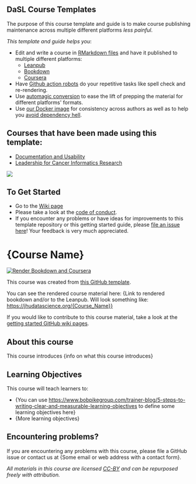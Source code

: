 <!--Delete this section below upon using the template-->

## DaSL Course Templates

The purpose of this course template and guide is to make course publishing maintenance across multiple different platforms _less painful_.

_This template and guide helps you_:   

- Edit and write a course in [RMarkdown files](https://rmarkdown.rstudio.com/) and have it published to multiple different platforms:
  - [Leanpub](https://leanpub.com/bookstore?type=course)
  - [Bookdown](https://bookdown.org/)
  - [Coursera](https://www.coursera.org/)
- Have [Github action robots](https://github.com/jhudsl/DaSL_Course_Template_Bookdown/wiki/How-to-set-up-and-customize-GitHub-actions-robots) do your repetitive tasks like spell check and re-rendering. 
- Use [automagic conversion](https://github.com/jhudsl/leanbuild) to ease the lift of prepping the material for different platforms' formats.
- Use [our Docker image](https://hub.docker.com/repository/docker/jhudsl/course_template) for consistency across authors as well as to help you [avoid dependency hell](https://en.wikipedia.org/wiki/Dependency_hell). 

## Courses that have been made using this template:
- [Documentation and Usability](https://jhudatascience.org/Documentation_and_Usability/)
- [Leadership for Cancer Informatics Research](https://jhudatascience.org/Informatics_Research_Leadership/)

![](https://docs.google.com/presentation/d/18k_QN7l6zqZQXoiRfKWzcYFXNXJJEo6j4daYGoc3UcU/export/png?id=18k_QN7l6zqZQXoiRfKWzcYFXNXJJEo6j4daYGoc3UcU&pageid=ged733071f0_0_58)

## To Get Started
- Go to the [Wiki page](https://github.com/jhudsl/DaSL_Course_Template_Bookdown/wiki/Getting-started)
- Please take a look at the [code of conduct](./code_of_conduct.md).
- If you encounter any problems or have ideas for improvements to this template repository or this getting started guide, please [file an issue here](https://github.com/jhudsl/DaSL_Course_Template_Bookdown/issues/new/choose)! Your feedback is very much appreciated.

<!--Delete everything above this line upon using the template-->

# {Course Name}

[![Render Bookdown and Coursera](https://github.com/jhudsl/DaSL_Course_Template_Bookdown/actions/workflows/render-bookdown.yml/badge.svg)](https://github.com/jhudsl/DaSL_Course_Template_Bookdown/actions/workflows/render-bookdown.yml)

This course was created from [this GitHub template](https://github.com/jhudsl/DaSL_Course_Template_Bookdown).

You can see the rendered course material here: {Link to rendered bookdown and/or to the Leanpub. Will look something like: https://jhudatascience.org/{Course_Name}}

If you would like to contribute to this course material, take a look at the [getting started GitHub wiki pages](https://github.com/jhudsl/DaSL_Course_Template_Bookdown/wiki).

## About this course

This course introduces {info on what this course introduces}

## Learning Objectives

This course will teach learners to:  

- {You can use https://www.bobpikegroup.com/trainer-blog/5-steps-to-writing-clear-and-measurable-learning-objectives to define some learning objectives here}
- {More learning objectives}

## Encountering problems?

If you are encountering any problems with this course, please file a GitHub issue or contact us at {Some email or web address with a contact form}.

_All materials in this course are licensed [CC-BY](https://tldrlegal.com/license/creative-commons-attribution-(cc)) and can be repurposed freely with attribution._
